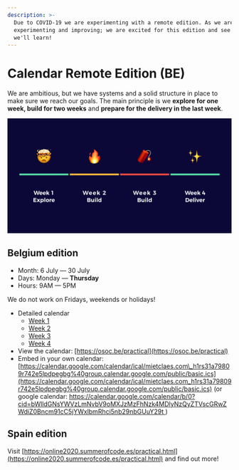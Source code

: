 ```yaml
---
description: >-
  Due to COVID-19 we are experimenting with a remote edition. As we are _always_
  experimenting and improving; we are excited for this edition and see what
  we'll learn!
---
```


# Calendar Remote Edition \(BE\)

We are ambitious, but we have systems and a solid structure in place to make sure we reach our goals. The main principle is we **explore for one week, build for two weeks** and **prepare for the delivery in the last week**.

![](../.gitbook/assets/screenshot-2019-06-17-at-21.47.54.png)

## Belgium edition

* Month: 6 July — 30 July
* Days: Monday — **Thursday**
* Hours: 9AM — 5PM

We do not work on Fridays, weekends or holidays!

* Detailed calendar
  * [Week 1](week-1-explore/)
  * [Week 2](week-2-build/)
  * [Week 3](week-3-build-more/)
  * [Week 4](week-4-deliver/)
* View the calendar: [https://osoc.be/practical](https://osoc.be/practical)
* Embed in your own calendar: [https://calendar.google.com/calendar/ical/mietclaes.com\_h1rs31a79809r742e5lpdpegbg%40group.calendar.google.com/public/basic.ics](https://calendar.google.com/calendar/ical/mietclaes.com_h1rs31a79809r742e5lpdpegbg%40group.calendar.google.com/public/basic.ics) \(or google calendar: [https://calendar.google.com/calendar/b/0?cid=bWlldGNsYWVzLmNvbV9oMXJzMzFhNzk4MDlyNzQyZTVscGRwZWdiZ0Bncm91cC5jYWxlbmRhci5nb29nbGUuY29t ](https://calendar.google.com/calendar/b/0?cid=bWlldGNsYWVzLmNvbV9oMXJzMzFhNzk4MDlyNzQyZTVscGRwZWdiZ0Bncm91cC5jYWxlbmRhci5nb29nbGUuY29t%20)\)

## Spain edition

Visit [https://online2020.summerofcode.es/practical.html](https://online2020.summerofcode.es/practical.html) and find out more!

